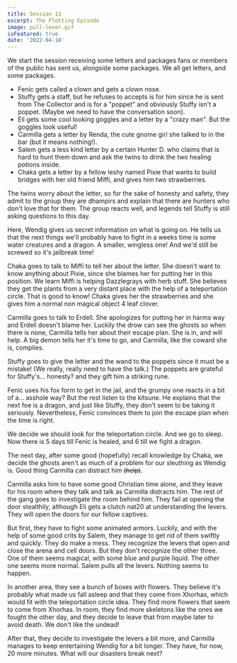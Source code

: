 ```yaml
---
title: Session 13
excerpt: The Plotting Episode
image: pull-lever.gif
isFeatured: true
date: '2022-04-18'
---
```


We start the session receiving some letters and packages fans or members of the public has sent us, alongside some packages. We all get letters, and some packages. 

- Fenic gets called a clown and gets a clown nose. 
- Stuffy gets a staff, but he refuses to accepts is for him since he is sent from The Collector and is for a "poppet" and obviously Stuffy isn't a poppet. (Maybe we need to have the conversation soon). 
- Eli gets some cool looking goggles and a letter by a "crazy man". But the goggles look useful!
- Carmilla gets a letter by Renda, the cute gnome girl she talked to in the bar (but it means nothing!).
- Salem gets a less kind letter by a certain Hunter D. who claims that is hard to hunt them down and ask the twins to drink the two healing potions inside.
- Chaka gets a letter by a fellow leshy named Pixie that wants to build bridges with her old friend Miffi, and gives him two strawberries.

The twins worry about the letter, so for the sake of honesty and safety, they admit to the group they are dhampirs and explain that there are hunters who don't love that for them. The group reacts well, and legends tell Stuffy is still asking questions to this day.

Here, Wendig gives us secret information on what is going on. He tells us that the next things we'll probably have to fight in a weeks time is some water creatures and a dragon. A smaller, wingless one! And we'd still be screwed so it's jailbreak time!

Chaka goes to talk to Miffi to tell her about the letter. She doesn't want to know anything about Pixie, since she blames her for putting her in this position. We learn Miffi is helping Dazzlegrays with herb stuff. She believes they get the plants from a very distant place with the help of a teleportation circle. That is good to know! Chaka gives her the strawberries and she gives him a normal non magical object 4 leaf clover.

Carmilla goes to talk to Erdell. She apologizes for putting her in harms way and Erdell doesn't blame her. Luckily the drow can see the ghosts so when there is none, Carmilla tells her about their escape plan. She is in, and will help. A big demon tells her it's time to go, and Carmilla, like the coward she is, complies.

Stuffy goes to give the letter and the wand to the poppets since it must be a mistake! (We really, really need to have the talk.) The poppets are grateful for Stuffy's... honesty? and they gift him a striking rune. 

Fenic uses his fox form to get in the jail, and the grumpy one reacts in a bit of a... asshole way? But the rest listen to the kitsune. He explains that the next foe is a dragon, and just like Stuffy, they don't seem to be taking it seriously. Nevertheless, Fenic convinces them to join the escape plan when the time is right. 

We decide we should look for the teleportation circle. And we go to sleep. Now there is 5 days till Fenic is healed, and 6 till we fight a dragon. 

The next day, after some good (hopefully) recall knowledge by Chaka, we decide the ghosts aren't as much of a problem for our sleuthing as Wendig is. Good thing Carmilla can distract him ~~(help)~~.

Carmilla asks him to have some good Christian time alone, and they leave for his room where they talk and talk as Carmilla distracts him. The rest of the gang goes to investigate the room behind him. They fail at opening the door stealthily, although Eli gets a clutch nat20 at understanding the levers. They will open the doors for our fellow captives.

But first, they have to fight some animated armors. Luckily, and with the help of some good crits by Salem, they manage to get rid of them swiftly and quickly. They do make a mess.  They recognize the levers that open and close the arena and cell doors. But they don't recognize the other three. One of them seems magical, with some blue and purple liquid. The other one seems more normal. Salem pulls all the levers. Nothing seems to happen.

In another area, they see a bunch of boxes with flowers. They believe it's probably what made us fall asleep and that they come from Xhorhas, which would fit with the teleportation circle idea. They find more flowers that seem to come from Xhorhas. In room, they find more skeletons like the ones we fought the other day, and they decide to leave that from maybe later to avoid death. We don't like the undead!

After that, they decide to investigate the levers a bit more, and Carmilla manages to keep entertaining Wendig for a bit longer. They have, for now, 20 more minutes. What will our disasters break next?